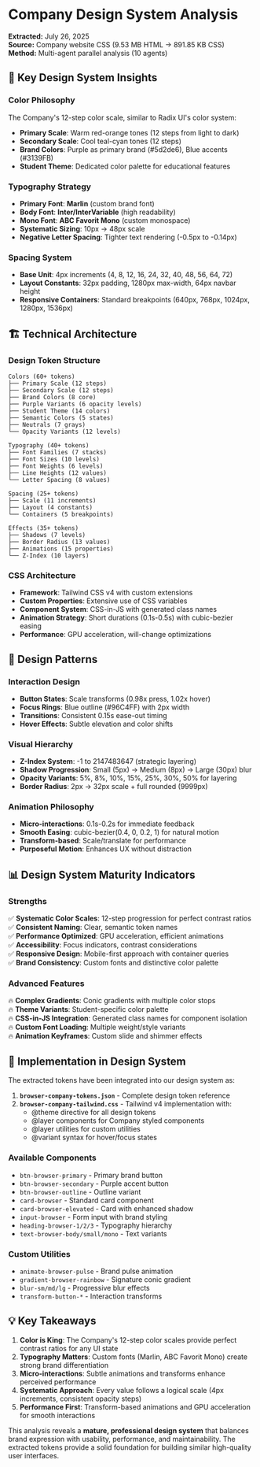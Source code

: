 # Company Design System Analysis

**Extracted:** July 26, 2025  
**Source:** Company website CSS (9.53 MB HTML → 891.85 KB CSS)  
**Method:** Multi-agent parallel analysis (10 agents)

## 🎨 Key Design System Insights

### **Color Philosophy**
The Company's 12-step color scale, similar to Radix UI's color system:

- **Primary Scale**: Warm red-orange tones (12 steps from light to dark)
- **Secondary Scale**: Cool teal-cyan tones (12 steps) 
- **Brand Colors**: Purple as primary brand (#5d2de6), Blue accents (#3139FB)
- **Student Theme**: Dedicated color palette for educational features

### **Typography Strategy**
- **Primary Font**: **Marlin** (custom brand font)
- **Body Font**: **Inter/InterVariable** (high readability)
- **Mono Font**: **ABC Favorit Mono** (custom monospace)
- **Systematic Sizing**: 10px → 48px scale
- **Negative Letter Spacing**: Tighter text rendering (-0.5px to -0.14px)

### **Spacing System**
- **Base Unit**: 4px increments (4, 8, 12, 16, 24, 32, 40, 48, 56, 64, 72)
- **Layout Constants**: 32px padding, 1280px max-width, 64px navbar height
- **Responsive Containers**: Standard breakpoints (640px, 768px, 1024px, 1280px, 1536px)

## 🏗️ Technical Architecture

### **Design Token Structure**
```
Colors (60+ tokens)
├── Primary Scale (12 steps)
├── Secondary Scale (12 steps)  
├── Brand Colors (8 core)
├── Purple Variants (6 opacity levels)
├── Student Theme (14 colors)
├── Semantic Colors (5 states)
├── Neutrals (7 grays)
└── Opacity Variants (12 levels)

Typography (40+ tokens)
├── Font Families (7 stacks)
├── Font Sizes (10 levels)
├── Font Weights (6 levels)
├── Line Heights (12 values)
└── Letter Spacing (8 values)

Spacing (25+ tokens)
├── Scale (11 increments)
├── Layout (4 constants)
└── Containers (5 breakpoints)

Effects (35+ tokens)
├── Shadows (7 levels)
├── Border Radius (13 values)
├── Animations (15 properties)
└── Z-Index (10 layers)
```

### **CSS Architecture**
- **Framework**: Tailwind CSS v4 with custom extensions
- **Custom Properties**: Extensive use of CSS variables
- **Component System**: CSS-in-JS with generated class names
- **Animation Strategy**: Short durations (0.1s-0.5s) with cubic-bezier easing
- **Performance**: GPU acceleration, will-change optimizations

## 🎯 Design Patterns

### **Interaction Design**
- **Button States**: Scale transforms (0.98x press, 1.02x hover)
- **Focus Rings**: Blue outline (#96C4FF) with 2px width
- **Transitions**: Consistent 0.15s ease-out timing
- **Hover Effects**: Subtle elevation and color shifts

### **Visual Hierarchy**
- **Z-Index System**: -1 to 2147483647 (strategic layering)
- **Shadow Progression**: Small (5px) → Medium (8px) → Large (30px) blur
- **Opacity Variants**: 5%, 8%, 10%, 15%, 25%, 30%, 50% for layering
- **Border Radius**: 2px → 32px scale + full rounded (9999px)

### **Animation Philosophy**
- **Micro-interactions**: 0.1s-0.2s for immediate feedback
- **Smooth Easing**: cubic-bezier(0.4, 0, 0.2, 1) for natural motion
- **Transform-based**: Scale/translate for performance
- **Purposeful Motion**: Enhances UX without distraction

## 📊 Design System Maturity Indicators

### **Strengths**
✅ **Systematic Color Scales**: 12-step progression for perfect contrast ratios  
✅ **Consistent Naming**: Clear, semantic token names  
✅ **Performance Optimized**: GPU acceleration, efficient animations  
✅ **Accessibility**: Focus indicators, contrast considerations  
✅ **Responsive Design**: Mobile-first approach with container queries  
✅ **Brand Consistency**: Custom fonts and distinctive color palette  

### **Advanced Features**
🔥 **Complex Gradients**: Conic gradients with multiple color stops  
🔥 **Theme Variants**: Student-specific color palette  
🔥 **CSS-in-JS Integration**: Generated class names for component isolation  
🔥 **Custom Font Loading**: Multiple weight/style variants  
🔥 **Animation Keyframes**: Custom slide and shimmer effects  

## 🚀 Implementation in Design System

The extracted tokens have been integrated into our design system as:

1. **`browser-company-tokens.json`** - Complete design token reference
2. **`browser-company-tailwind.css`** - Tailwind v4 implementation with:
   - @theme directive for all design tokens
   - @layer components for Company styled components
   - @layer utilities for custom utilities
   - @variant syntax for hover/focus states

### **Available Components**
- `btn-browser-primary` - Primary brand button
- `btn-browser-secondary` - Purple accent button  
- `btn-browser-outline` - Outline variant
- `card-browser` - Standard card component
- `card-browser-elevated` - Card with enhanced shadow
- `input-browser` - Form input with brand styling
- `heading-browser-1/2/3` - Typography hierarchy
- `text-browser-body/small/mono` - Text variants

### **Custom Utilities**
- `animate-browser-pulse` - Brand pulse animation
- `gradient-browser-rainbow` - Signature conic gradient
- `blur-sm/md/lg` - Progressive blur effects
- `transform-button-*` - Interaction transforms

## 💡 Key Takeaways

1. **Color is King**: The Company's 12-step color scales provide perfect contrast ratios for any UI state
2. **Typography Matters**: Custom fonts (Marlin, ABC Favorit Mono) create strong brand differentiation
3. **Micro-interactions**: Subtle animations and transforms enhance perceived performance
4. **Systematic Approach**: Every value follows a logical scale (4px increments, consistent opacity steps)
5. **Performance First**: Transform-based animations and GPU acceleration for smooth interactions

This analysis reveals a **mature, professional design system** that balances brand expression with usability, performance, and maintainability. The extracted tokens provide a solid foundation for building similar high-quality user interfaces.